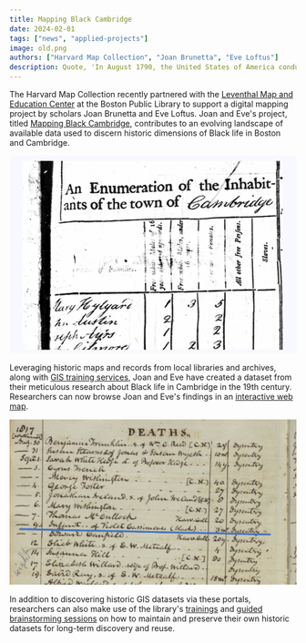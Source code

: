 ```yaml
---
title: Mapping Black Cambridge
date: 2024-02-01
tags: ["news", "applied-projects"]
image: old.png
authors: ["Harvard Map Collection", "Joan Brunetta", "Eve Loftus"]
description: Quote, 'In August 1790, the United States of America conducted its first federal census. The data collected was minimal; census takers recorded no addresses, no professions, and no names except for head of household. Household members were tallied in demographic categories race, and—for white people only—gender and age...'
---
```


The Harvard Map Collection recently partnered with the [Leventhal Map and Education Center](https://www.leventhalmap.org/) at the
Boston Public Library to support a digital mapping project by scholars Joan Brunetta and Eve Loftus. Joan and Eve's project, titled [Mapping Black Cambridge](https://www.leventhalmap.org/articles/mapping-black-cambridge/), contributes to an evolving landscape of available data used to discern historic dimensions of Black life in Boston and Cambridge. 

![Old archives](media/1.png)


Leveraging historic maps and records from local libraries and archives, along with [GIS training services](https://library.harvard.edu/libraries/harvard-map-collection#spatial), Joan and Eve have created a dataset from their meticulous research about Black life in Cambridge in the 19th century. Researchers can now browse Joan and Eve's findings in an [interactive web map](https://felt.com/map/Mapping-Black-Cambridge-1790-1820-Snapshots-from-the-First-Four-Federal-Censuses-ghIMa0VXTy6XhXh9A1g2bhA?loc=42.36999,-71.09789,12.89z&share=1). 

![More old archives](media/2.png)

In addition to discovering historic GIS datasets via these portals, researchers can also make use of the library's [trainings](https://library.harvard.edu/libraries/harvard-map-collection#teach) and [guided brainstorming sessions](https://mapping.share.library.harvard.edu/resources/researchers-handbook/long-term-preservation/) on how to maintain and preserve their own historic datasets for long-term discovery and reuse. 

